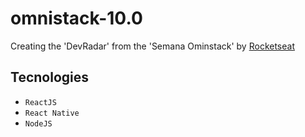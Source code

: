 # omnistack-10.0

Creating the 'DevRadar' from the 'Semana Ominstack' by <a href="https://github.com/Rocketseat" target="_blank">Rocketseat</a> 


## Tecnologies 

- `ReactJS`
- `React Native`
- `NodeJS`
